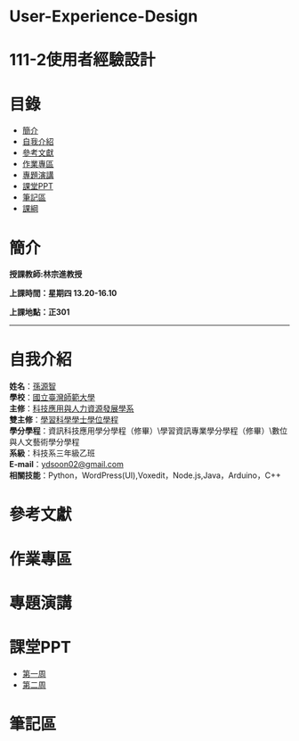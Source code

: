 # User-Experience-Design
# 111-2使用者經驗設計
# 目錄
+ [簡介](https://github.com/yuancc12/JavaScript/blob/main/README.md#%E7%B0%A1%E4%BB%8B)
+ [自我介紹](https://github.com/yuancc12/JavaScript/blob/main/README.md#%E8%87%AA%E6%88%91%E4%BB%8B%E7%B4%B9)
+ [參考文獻](https://github.com/yuancc12/User-Experience-Design/blob/main/README.md#%E5%8F%83%E8%80%83%E6%96%87%E7%8D%BB)
+ [作業專區](https://github.com/yuancc12/User-Experience-Design/blob/main/README.md#%E4%BD%9C%E6%A5%AD%E5%B0%88%E5%8D%80)
+ [專題演講](https://github.com/yuancc12/User-Experience-Design/blob/main/README.md#%E5%B0%88%E9%A1%8C%E6%BC%94%E8%AC%9B)
+ [課堂PPT](https://github.com/yuancc12/User-Experience-Design/blob/main/README.md#%E8%AA%B2%E5%A0%82ppt)
+ [筆記區](https://github.com/yuancc12/User-Experience-Design/blob/main/README.md#%E7%AD%86%E8%A8%98%E5%8D%80)
+ [課綱](https://moodle3.ntnu.edu.tw/pluginfile.php/1250815/mod_resource/content/0/20240222_User%20Experience%20Design_Syllabus.pdf)
# 簡介
**授課教師:林宗進教授**

**上課時間：星期四 13.20-16.10**

**上課地點：正301**
***
# 自我介紹
**姓名**：[孫源智](https://yuancc12.github.io/web/mypages/)\
**學校**：[國立臺灣師範大學](https://www.ntnu.edu.tw/)\
**主修**：[科技應用與人力資源發展學系](https://www.tahrd.ntnu.edu.tw/)\
**雙主修**：[學習科學學士學位學程](https://www.upls.ntnu.edu.tw/)\
**學分學程**：資訊科技應用學分學程（修畢）\學習資訊專業學分學程（修畢）\數位與人文藝術學分學程\
**系級**：科技系三年級乙班\
**E-mail**：ydsoon02@gmail.com\
**相關技能**：Python，WordPress(UI),Voxedit，Node.js,Java，Arduino，C++

# 參考文獻
# 作業專區
# 專題演講
# 課堂PPT
+ [第一周](https://moodle3.ntnu.edu.tw/pluginfile.php/1249466/mod_resource/content/0/2022%20UX%20%E7%94%A2%E6%A5%AD%E8%88%87%E5%B7%A5%E4%BD%9C%E8%80%85%E8%AA%BF%E6%9F%A5%E5%A0%B1%E5%91%8A.pdf)
+ [第二周](https://moodle3.ntnu.edu.tw/pluginfile.php/1258383/mod_resource/content/0/20240229_User%20Experience%20Design_Week%202.pdf)
# 筆記區

